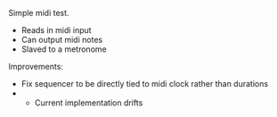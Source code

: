 Simple midi test.

- Reads in midi input
- Can output midi notes
- Slaved to a metronome

Improvements:

- Fix sequencer to be directly tied to midi clock rather than durations
- - Current implementation drifts
